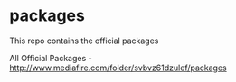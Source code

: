 # packages
This repo contains the official packages

All Official Packages - http://www.mediafire.com/folder/svbvz61dzulef/packages
